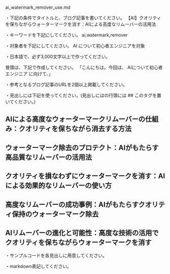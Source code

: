 ai_watermark_remover_use.md

・下記の条件でタイトルと、ブログ記事を書いてください。
【AI】クオリティを保ちながらウォーターマークを消す：AIによる高度なリムーバーの活用法

・キーワードを下記にしてください。
ai,watermark,remover

・対象者を下記にしてください。
  AI について初心者エンジニアを対象


・日本語で、必ず3,000文字以上で作ってください。

冒頭は、下記で作成してください。
「こんにちは。今回は、
AIについて初心者エンジニア
に向けて、」

・参考となるブログ記事のURLを2個以上掲載してください。

・見出しには下記を使ってください。(見出しにはの行頭には ## このタグを置いてください。)
## AIによる高度なウォーターマークリムーバーの仕組み：クオリティを保ちながら消去する方法
## ウォーターマーク除去のプロテクト：AIがもたらす高品質なリムーバーの活用法
## クオリティを損なわずにウォーターマークを消す：AIによる効果的なリムーバーの使い方
## 高度なリムーバーの成功事例：AIがもたらすクオリティ保持のウォーターマーク除去
## AIリムーバーの進化と可能性：高度な技術の活用でクオリティを保ちながらウォーターマークを消す

・サンプルコードを各見出しに用意してください。

・markdown表記してください。

